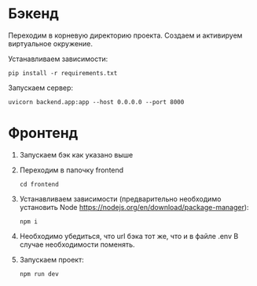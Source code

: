 # Бэкенд

Переходим в корневую директорию проекта. Создаем и активируем виртуальное окружение.

Устанавливаем зависимости:

`pip install -r requirements.txt`

Запускаем сервер:

`uvicorn backend.app:app --host 0.0.0.0 --port 8000`


# Фронтенд

1. Запускаем бэк как указано выше
2. Переходим в папочку frontend 

   `cd frontend`

3. Устанавливаем зависимости (предварительно необходимо установить Node https://nodejs.org/en/download/package-manager):

   `npm i`

4. Необходимо убедиться, что url бэка тот же, что и в файле .env
   В случае необходимости поменять.

5. Запускаем проект:

   `npm run dev`